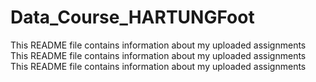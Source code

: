 # Data_Course_HARTUNGFoot
This README file contains information about my uploaded assignments
This README file contains information about my uploaded assignments
This README file contains information about my uploaded assignments
